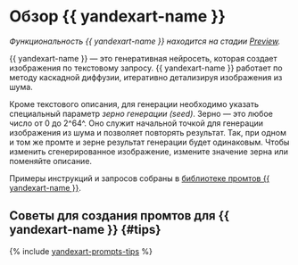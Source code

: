 # Обзор {{ yandexart-name }}

_Функциональность {{ yandexart-name }} находится на стадии [Preview](../../../overview/concepts/launch-stages.md)._

{{ yandexart-name }} — это генеративная нейросеть, которая создает изображения по текстовому запросу. {{ yandexart-name }} работает по методу каскадной диффузии, итеративно детализируя изображения из шума.

Кроме текстового описания, для генерации необходимо указать специальный параметр _зерно генерации (seed)_. Зерно — это любое число от 0 до 2^64^. Оно служит начальной точкой для генерации изображения из шума и позволяет повторять результат. Так, при одном и том же промте и зерне результат генерации будет одинаковым. Чтобы изменить сгенерированное изображение, измените значение зерна или поменяйте описание.

Примеры инструкций и запросов собраны в [библиотеке промтов {{ yandexart-name }}](../../prompts/yandexart/index.md).

## Советы для создания промтов для {{ yandexart-name }} {#tips}

{% include [yandexart-prompts-tips](../../../_includes/foundation-models/yandexart/yandexart-prompts-tips.md) %}